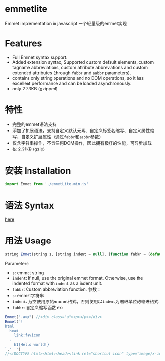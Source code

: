 # emmetlite

Emmet implementation in javascript
一个轻量级的emmet实现

# Features
- Full Emmet syntax support.
- Added extension syntax, Supported custom default elements, custom tagname abbreviations, custom attribute abbreviations and custom extended attributes (through `fabbr` and `aabbr` parameters).
- contains only string operations and no DOM operations, so it has excellent performance and can be loaded asynchronously.
- only 2.33KB (gzipped)

# 特性
- 完整的emmet语法支持
- 添加了扩展语法，支持自定义默认元素、自定义标签名缩写、自定义属性缩写、自定义扩展属性（通过`fabbr`和`aabbr`参数）
- 仅含字符串操作，不含任何DOM操作，因此拥有极好的性能，可异步加载
- 仅 2.31KB (gzip)

# 安装 Installation
```js
import Emmet from './emmetLite.min.js'
```

# 语法 Syntax
[here](./Syntax.md)

# 用法 Usage
```js
string Emmet(string s, [string indent = null], [function fabbr = (default function)])
```
Parameters:
- `s`: emmet string
- `indent`: If null, use the original emmet format. Otherwise, use the indented format with `indent` as a indent unit.
- `fabbr`: Custom abbreviation function.
参数：
- `s`: emmet字符串
- `indent`: 为空使用原始emmet格式，否则使用以`indent`为缩进单位的缩进格式
- `fabbr`: 自定义缩写函数
ex:
```js
Emmet(".a>p") //<div class="a"><p></p></div>
Emmet(`!
html
  head
    link:favicon
  .
    h1{Hello world!}
`,'  ')
//<!DOCTYPE html><html><head><link rel="shortcut icon" type="image/x-icon" href="favicon.ico"></head><body><h1>Hello world!</h1></body></html>
```
